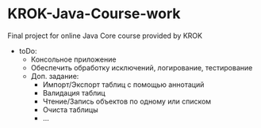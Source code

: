 # KROK-Java-Course-work
Final project for online Java Core course provided by KROK

- toDo:
  - Консольное приложение
  - Обеспечить обработку исключений, логирование, тестирование
  - Доп. задание:
    - Импорт/Экспорт таблиц с помощью аннотаций
    - Валидация таблиц
    - Чтение/Запись объектов по одному или списком
    - Очиста таблицы
    - ...
